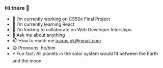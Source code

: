 ### Hi there 👋

<!--
**icarusgk/icarusgk** is a ✨ _special_ ✨ repository because its `README.md` (this file) appears on your GitHub profile.

Here are some ideas to get you started:
-->

- 🔭 I’m currently working on CS50x Final Project
- 🌱 I’m currently learning React
- 👯 I’m looking to collaborate on Web Developer Interships
- 💬 Ask me about anything
- 📫 How to reach me icarus.gk@gmail.com
- 😄 Pronouns: he/him
- ⚡ Fun fact: All planets in the solar system would fit between the Earth and the moon

